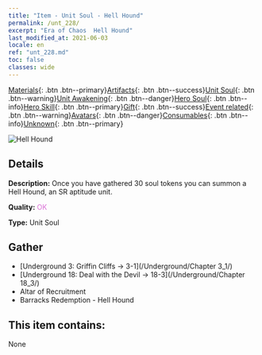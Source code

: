 ```yaml
---
title: "Item - Unit Soul - Hell Hound"
permalink: /unt_228/
excerpt: "Era of Chaos  Hell Hound"
last_modified_at: 2021-06-03
locale: en
ref: "unt_228.md"
toc: false
classes: wide
---
```

 [Materials](/Items/){: .btn .btn--primary}[Artifacts](/Items/Artifacts/){: .btn .btn--success}[Unit Soul](/Items/UnitSoul/){: .btn .btn--warning}[Unit Awakening](/Items/UnitAwakening/){: .btn .btn--danger}[Hero Soul](/Items/HeroSoul/){: .btn .btn--info}[Hero Skill](/Items/HeroSkill/){: .btn .btn--primary}[Gift](/Items/Gift/){: .btn .btn--success}[Event related](/Items/Events/){: .btn .btn--warning}[Avatars](/Items/Avatars/){: .btn .btn--danger}[Consumables](/Items/Consumables/){: .btn .btn--info}[Unknown](/Items/Unknown/){: .btn .btn--primary}

 ![Hell Hound](/images/u/ti_santouquan.jpg)

## Details
 **Description:** Once you have gathered 30 soul tokens you can summon a Hell Hound, an SR aptitude unit.

 **Quality:** <span style="color: #DA70D6">OK</span>

 **Type:** Unit Soul

## Gather

*    [Underground 3: Griffin Cliffs -> 3-1](/Underground/Chapter 3_1/) 
*    [Underground 18: Deal with the Devil -> 18-3](/Underground/Chapter 18_3/) 
*    Altar of Recruitment 
*    Barracks Redemption - Hell Hound 

## This item contains:

  None

